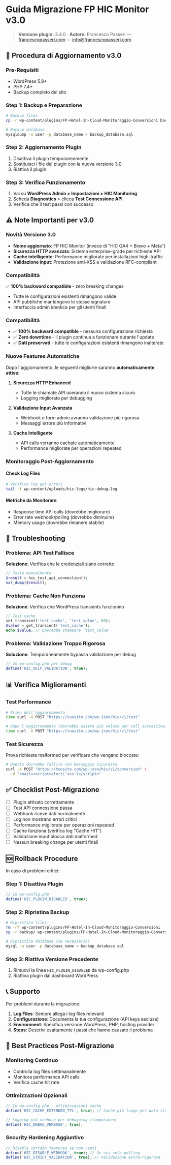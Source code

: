 # Guida Migrazione FP HIC Monitor v3.0

> **Versione plugin:** 3.4.0 · **Autore:** Francesco Passeri — [francescopasseri.com](https://francescopasseri.com) — [info@francescopasseri.com](mailto:info@francescopasseri.com)


## 🔄 Procedura di Aggiornamento v3.0

### Pre-Requisiti
- WordPress 5.8+
- PHP 7.4+
- Backup completo del sito

### Step 1: Backup e Preparazione
```bash
# Backup files
cp -r wp-content/plugins/FP-Hotel-In-Cloud-Monitoraggio-Conversioni backup/

# Backup database
mysqldump -u user -p database_name > backup_database.sql
```

### Step 2: Aggiornamento Plugin
1. Disattiva il plugin temporaneamente
2. Sostituisci i file del plugin con la nuova versione 3.0
3. Riattiva il plugin

### Step 3: Verifica Funzionamento
1. Vai su **WordPress Admin > Impostazioni > HIC Monitoring**
2. Scheda **Diagnostics** > clicca **Test Connessione API**
3. Verifica che il test passi con successo

## ⚠️ Note Importanti per v3.0

### Novità Versione 3.0
- **Nome aggiornato**: FP HIC Monitor (invece di "HIC GA4 + Brevo + Meta")
- **Sicurezza HTTP avanzata**: Sistema enterprise-grade per richieste API
- **Cache intelligente**: Performance migliorate per installazioni high-traffic
- **Validazione input**: Protezione anti-XSS e validazione RFC-compliant

### Compatibilità
✅ **100% backward compatible** - zero breaking changes
- Tutte le configurazioni esistenti rimangono valide
- API pubbliche mantengono le stesse signature
- Interfaccia admin identica per gli utenti finali

### Compatibilità
- ✅ **100% backward compatible** - nessuna configurazione richiesta
- ✅ **Zero downtime** - il plugin continua a funzionare durante l'update
- ✅ **Dati preservati** - tutte le configurazioni esistenti rimangono inalterate

### Nuove Features Automatiche
Dopo l'aggiornamento, le seguenti migliorie saranno **automaticamente attive**:

1. **Sicurezza HTTP Enhanced**
   - Tutte le chiamate API useranno il nuovo sistema sicuro
   - Logging migliorato per debugging

2. **Validazione Input Avanzata**  
   - Webhook e form admin avranno validazione più rigorosa
   - Messaggi errore più informativi

3. **Cache Intelligente**
   - API calls verranno cachate automaticamente
   - Performance migliorate per operazioni repeated

### Monitoraggio Post-Aggiornamento

#### Check Log Files
```bash
# Verifica log per errori
tail -f wp-content/uploads/hic-logs/hic-debug.log
```

#### Metriche da Monitorare
- Response time API calls (dovrebbe migliorare)
- Error rate webhook/polling (dovrebbe diminuire)  
- Memory usage (dovrebbe rimanere stabile)

## 🐛 Troubleshooting

### Problema: API Test Fallisce
**Soluzione**: Verifica che le credenziali siano corrette
```php
// Testa manualmente
$result = hic_test_api_connection();
var_dump($result);
```

### Problema: Cache Non Funziona
**Soluzione**: Verifica che WordPress transients funzionino
```php
// Test cache
set_transient('test_cache', 'test_value', 60);
$value = get_transient('test_cache');
echo $value; // Dovrebbe stampare 'test_value'
```

### Problema: Validazione Troppo Rigorosa
**Soluzione**: Temporaneamente bypassa validazione per debug
```php
// In wp-config.php per debug
define('HIC_SKIP_VALIDATION', true);
```

## 📊 Verifica Miglioramenti

### Test Performance
```bash
# Prima dell'aggiornamento
time curl -X POST "https://tuosito.com/wp-json/hic/v1/test"

# Dopo l'aggiornamento (dovrebbe essere più veloce per call successive)
time curl -X POST "https://tuosito.com/wp-json/hic/v1/test"
```

### Test Sicurezza
Prova richieste malformed per verificare che vengano bloccate:
```bash
# Questo dovrebbe fallire con messaggio sicurezza
curl -X POST "https://tuosito.com/wp-json/hic/v1/conversion" \
  -d "email=<script>alert('xss')</script>"
```

## ✅ Checklist Post-Migrazione

- [ ] Plugin attivato correttamente
- [ ] Test API connessione passa
- [ ] Webhook riceve dati normalmente  
- [ ] Log non mostrano errori critici
- [ ] Performance migliorate per operazioni repeated
- [ ] Cache funziona (verifica log "Cache HIT")
- [ ] Validazione input blocca dati malformed
- [ ] Nessun breaking change per utenti finali

## 🆘 Rollback Procedure

In caso di problemi critici:

### Step 1: Disattiva Plugin
```php
// In wp-config.php
define('HIC_PLUGIN_DISABLED', true);
```

### Step 2: Ripristina Backup
```bash
# Ripristina files
rm -rf wp-content/plugins/FP-Hotel-In-Cloud-Monitoraggio-Conversioni
cp -r backup/ wp-content/plugins/FP-Hotel-In-Cloud-Monitoraggio-Conversioni

# Ripristina database (se necessario)
mysql -u user -p database_name < backup_database.sql
```

### Step 3: Riattiva Versione Precedente
1. Rimuovi la linea `HIC_PLUGIN_DISABLED` da wp-config.php
2. Riattiva plugin dal dashboard WordPress

## 📞 Supporto

Per problemi durante la migrazione:

1. **Log Files**: Sempre allega i log files relevanti
2. **Configurazione**: Documenta la tua configurazione (API keys escluse)
3. **Environment**: Specifica versione WordPress, PHP, hosting provider
4. **Steps**: Descrivi esattamente i passi che hanno causato il problema

## 🎯 Best Practices Post-Migrazione

### Monitoring Continuo
- Controlla log files settimanalmente
- Monitora performance API calls
- Verifica cache hit rate

### Ottimizzazioni Opzionali
```php
// In wp-config.php - ottimizzazioni cache
define('HIC_CACHE_EXTENDED_TTL', true); // Cache più lungo per data statici

// Logging più verboso per debugging (temporaneo)
define('HIC_DEBUG_VERBOSE', true);
```

### Security Hardening Aggiuntivo
```php
// Disable certain features se non usati
define('HIC_DISABLE_WEBHOOK', true); // Se usi solo polling
define('HIC_STRICT_VALIDATION', true); // Validazione extra-rigorosa
```
